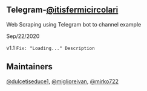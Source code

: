 ## Telegram-[@itisfermicircolari](https://t.me/itisfermicircolari)

Web Scraping using Telegram bot to channel example

Sep/22/2020

v1.1
```Fix: "Loading..." Description```

## Maintainers

[@dulcetiseduce1](https://github.com/dulcetiseduce1),
[@miglioreivan](https://github.com/miglioreivan),
[@mirko722](https://github.com/Mirko722)

